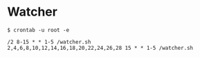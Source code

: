 # Watcher

    $ crontab -u root -e
    
    /2 8-15 * * 1-5 /watcher.sh
    2,4,6,8,10,12,14,16,18,20,22,24,26,28 15 * * 1-5 /watcher.sh

